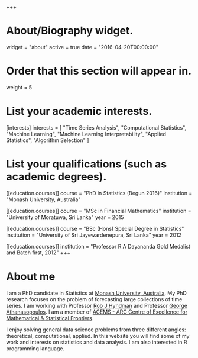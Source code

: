+++
# About/Biography widget.
widget = "about"
active = true
date = "2016-04-20T00:00:00"

# Order that this section will appear in.
weight = 5

# List your academic interests.
[interests]
  interests = [
    "Time Series Analysis",
    "Computational Statistics",
    "Machine Learning",
    "Machine Learning Interpretability",
    "Applied Statistics",
    "Algorithm Selection"
  ]
  
# List your qualifications (such as academic degrees).
[[education.courses]]
  course = "PhD in Statistics (Begun 2016)"
  institution = "Monash University, Australia"

[[education.courses]]
  course = "MSc in Financial Mathematics"
  institution = "University of Moratuwa, Sri Lanka"
  year = 2015

[[education.courses]]
  course = "BSc (Hons) Special Degree in Statistics"
  institution = "University of Sri Jayewardenepura, Sri Lanka"
  year = 2012
  
[[education.courses]]
  institution = "Professor R A Dayananda Gold Medalist and Batch first, 2012"
+++

# About me

I am a PhD candidate in Statistics at [Monash University, Australia](https://www.monash.edu/). My PhD research focuses on the problem of forecasting large collections of time series. I am working with Professor [Rob J Hyndman](https://robjhyndman.com/hyndsight/) and Professor [George Athanasopoulos](https://research.monash.edu/en/persons/george-athanasopoulos). I am a member of [ACEMS - ARC Centre of Excellence for Mathematical & Statistical Frontiers](https://acems.org.au/our-people/thiyanga-talagala).

I enjoy solving general data science problems from three different angles: theoretical, computational, applied. In this website you will find some of my work and interests on statistics and data analysis. I am also interested in R programming language.